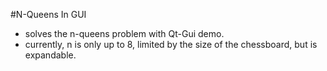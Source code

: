 #N-Queens In GUI
- solves the n-queens problem with Qt-Gui demo.
- currently, n is only up to 8, limited by the size of the chessboard, but is expandable.